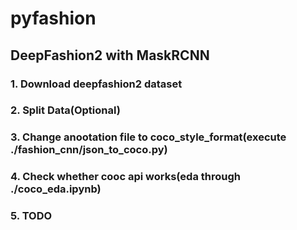 # pyfashion

## DeepFashion2 with MaskRCNN

### 1. Download deepfashion2 dataset
### 2. Split Data(Optional)
### 3. Change anootation file to coco_style_format(execute ./fashion_cnn/json_to_coco.py)
### 4. Check whether cooc api works(eda through ./coco_eda.ipynb)
### 5. TODO